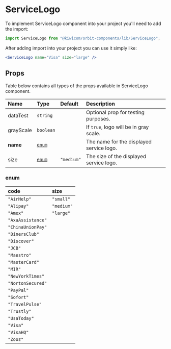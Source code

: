 # ServiceLogo

To implement ServiceLogo component into your project you'll need to add the import:

```jsx
import ServiceLogo from "@kiwicom/orbit-components/lib/ServiceLogo";
```

After adding import into your project you can use it simply like:

```jsx
<ServiceLogo name="Visa" size="large" />
```

## Props

Table below contains all types of the props available in ServiceLogo component.

| Name      | Type            | Default    | Description                              |
| :-------- | :-------------- | :--------- | :--------------------------------------- |
| dataTest  | `string`        |            | Optional prop for testing purposes.      |
| grayScale | `boolean`       |            | If `true`, logo will be in gray scale.   |
| **name**  | [`enum`](#enum) |            | The name for the displayed service logo. |
| size      | [`enum`](#enum) | `"medium"` | The size of the displayed service logo.  |

### enum

| code              | size       |
| :---------------- | :--------- |
| `"AirHelp"`       | `"small"`  |
| `"Alipay"`        | `"medium"` |
| `"Amex"`          | `"large"`  |
| `"AxaAssistance"` |
| `"ChinaUnionPay"` |
| `"DinersClub"`    |
| `"Discover"`      |
| `"JCB"`           |
| `"Maestro"`       |
| `"MasterCard"`    |
| `"MIR"`           |
| `"NewYorkTimes"`  |
| `"NortonSecured"` |
| `"PayPal"`        |
| `"Sofort"`        |
| `"TravelPulse"`   |
| `"Trustly"`       |
| `"UsaToday"`      |
| `"Visa"`          |
| `"VisaHQ"`        |
| `"Zooz"`          |
